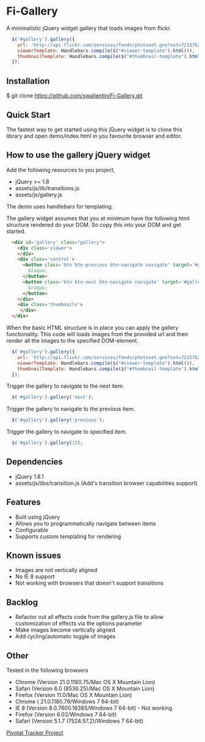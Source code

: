 Fi-Gallery
==========

A minimalistic jQuery widget gallery that loads images from flickr.

```js
  $('#gallery').gallery({
    url: 'http://api.flickr.com/services/feeds/photoset.gne?set=72157625970180048&nsid=50536211@N00&lang=en-us&jsoncallback=?',
    viewerTemplate: Handlebars.compile($("#viewer-template").html()),
    thumbnailTemplate: Handlebars.compile($("#thumbnail-template").html())
  });
```

## Installation

  $ git clone https://github.com/swallentin/Fi-Gallery.git

## Quick Start

The fastest way to get started using this jQuery widget is to clone this library and open demo/index.html in you favourite browser and editor.

## How to use the gallery jQuery widget

Add the following resources to you project,

 * jQuery >= 1.8 
 * assets/js/lib/transitions.js
 * assets/js/gallery.js

The demo uses handlebars for templating.

The gallery widget assumes that you at minimum have the following html structure rendered do your DOM. So copy this into your DOM and get started.

```html
  <div id='gallery' class="gallery">
    <div class='viewer'>
    </div>
    <div class='control'>
      <button class='btn btn-previous btn-navigate navigate' target='#gallery' action='previous'>
        &laquo;
      </button>
      <button class='btn btn-next btn-navigate navigate' target='#gallery' action='next'>
        &raquo;
      </button>
    </div>
    <div class='thumbnails'>
     </div>
  </div>
```

When the basic HTML structure is in place you can apply the gallery functionality. This code will loads images from the provided url and then render all the images to the specified DOM-element.

```js
  $('#gallery').gallery({
    url: 'http://api.flickr.com/services/feeds/photoset.gne?set=72157625970180048&nsid=50536211@N00&lang=en-us&jsoncallback=?',
    viewerTemplate: Handlebars.compile($("#viewer-template").html()),
    thumbnailTemplate: Handlebars.compile($("#thumbnail-template").html())
  });
```

Trigger the gallery to navigate to the next item. 

```js
  $('#gallery').gallery('next');
```

Trigger the gallery to navigate to the previous item. 

```js
  $('#gallery').gallery('previous');
```

Trigger the gallery to navigate to specified item.

```js
  $('#gallery').gallery(12);
```


## Dependencies

 * jQuery 1.8.1
 * assets/js/libs/transition.js (Add's transition browser capabilities support)

## Features

  * Built using jQuery
  * Allows you to programmatically navigate between items
  * Configurable
  * Supports custom templating for rendering

## Known issues
 * Images are not vertically aligned
 * No IE 8 support
 * Not working with browsers that doesn't support transitions

## Backlog

 * Refactor out all effects code from the gallery.js file to allow customization of effects via the options parameter
 * Make images become vertically aligned
 * Add cycling/automatic toggle of images

## Other

Tested in the following browsers

 * Chrome (Version 21.0.1180.75/Mac OS X Mountain Lion)
 * Safari (Version 6.0 (8536.25)/Mac OS X Mountain Lion)
 * Firefox (Version 11.0/Mac OS X Mountain Lion)
 * Chrome ( 21.0.1180.79/Windows 7 64-bit)
 * IE 8 (Version 8.0.7600.16385/Windows 7 64-bit) - Not working
 * Firefox (Version 6.02/Windows 7 64-bit)
 * Safari (Version 5.1.7 (7524.57.2)/Windows 7 64-bit)

[Pivotal Tracker Project](https://www.pivotaltracker.com/projects/621365)


